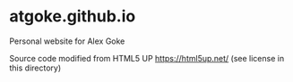 # atgoke.github.io

Personal website for Alex Goke

Source code modified from HTML5 UP https://html5up.net/ (see license in this directory)
